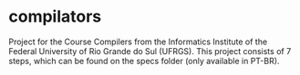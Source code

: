 # compilators

Project for the Course Compilers from the Informatics Institute of the Federal University of Rio Grande do Sul (UFRGS).
This project consists of 7 steps, which can be found on the specs folder (only available in PT-BR).
